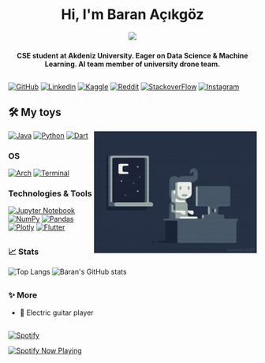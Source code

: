 <h1 align="center">Hi, I'm Baran Açıkgöz</h1>

<p align="center">
<a href="https://github.com/DenverCoder1/readme-typing-svg"><img src="https://readme-typing-svg.herokuapp.com?lines=Computer+Science%20|%20+Engineering+Student;Data+Science%20|%20Machine+Learning&center=true&width=500&height=50"></a>
</p>

<h4 align="center">CSE student at Akdeniz University. Eager on Data Science & Machine Learning. AI team member of university drone team.</h4>

##     

[![GitHub](https://img.shields.io/badge/Github-100000?style=for-the-badge&logo=github&logoColor=white)](https://github.com/baranacikgoz)
[![Linkedin](https://img.shields.io/badge/Linkedin-0077B5?style=for-the-badge&logo=linkedin&logoColor=white)](https://www.linkedin.com/in/baran-acikgoz/)
[![Kaggle](https://img.shields.io/badge/Kaggle-20BEFF?style=for-the-badge&logo=Kaggle&logoColor=white)]()
[![Reddit](https://img.shields.io/badge/Reddit-FF4500?style=for-the-badge&logo=reddit&logoColor=white)]()
[![StackoverFlow](https://img.shields.io/badge/Stack_Overflow-FE7A16?style=for-the-badge&logo=stack-overflow&logoColor=white)]()
[![Instagram](https://img.shields.io/badge/baran.aacikgoz-%23E4405F.svg?style=for-the-badge&logo=Instagram&logoColor=white)](https://www.instagram.com/baran.aacikgoz/)



## 🛠️ My toys
<img src="assets/code.gif" alt="side Image" align="right" width="330" height="auto" />

[![Java](https://img.shields.io/badge/Java-ED8B00?style=for-the-badge&logo=java&logoColor=white)]()
[![Python](https://img.shields.io/badge/Python-3776AB?style=for-the-badge&logo=python&logoColor=white)]()
[![Dart](https://img.shields.io/badge/Dart-0175C2?style=for-the-badge&logo=dart&logoColor=white)]()

### OS
[![Arch](https://img.shields.io/badge/Arch%20Linux-1793D1?logo=arch-linux&logoColor=fff&style=for-the-badge)]()
[![Terminal](https://img.shields.io/badge/Shell_Script-121011?style=for-the-badge&logo=gnu-bash&logoColor=white)]()

### Technologies & Tools
[![Jupyter Notebook](https://img.shields.io/badge/jupyter-%23FA0F00.svg?style=for-the-badge&logo=jupyter&logoColor=white)]()
[![NumPy](https://img.shields.io/badge/numpy-%23013243.svg?style=for-the-badge&logo=numpy&logoColor=white)]()
[![Pandas](https://img.shields.io/badge/pandas-%23150458.svg?style=for-the-badge&logo=pandas&logoColor=white)]()
[![Plotly](https://img.shields.io/badge/Plotly-%233F4F75.svg?style=for-the-badge&logo=plotly&logoColor=white)]()
[![Flutter](https://img.shields.io/badge/Flutter-02569B?style=for-the-badge&logo=flutter&logoColor=white)]()

##  
### 📈 Stats

![Top Langs](https://github-readme-stats.vercel.app/api/top-langs/?username=baranacikgoz&theme=react)
![Baran's GitHub stats](https://github-readme-stats.vercel.app/api?username=baranacikgoz&show_icons=true&count_private=true&theme=react&include_all_commits=true&line_height=40)

##   
### ✨ More
- 🎸 Electric guitar player
##   

[![Spotify](https://img.shields.io/badge/Spotify-1ED760?style=for-the-badge&logo=spotify&logoColor=white)](https://open.spotify.com/user/cdduqku4tcgrzsrdpitibjwlm)

[<img src="https://spotify-now-playing-liard.vercel.app/api/spotify-playing" alt="Spotify Now Playing" width="350" />](https://open.spotify.com/user/cdduqku4tcgrzsrdpitibjwlm)


<!--
<a href="https://github.com/mitp7/Fylo-LandingPage">
  <img align="center" src="https://github-readme-stats.vercel.app/api/pin/?username=mitp7&repo=Fylo-LandingPage&show_icons=true&line_height=50&title_color=6aa6f8&text_color=8a919a&icon_color=6aa6f8&bg_color=22272e&layout=compact" alt="Fylo-LandingPage" />
</a>

<a href="https://github.com/mitp7/Testimonial-Grid">
  <img align="center" src="https://github-readme-stats.vercel.app/api/pin/?username=mitp7&repo=Testimonial-Grid&show_icons=true&line_height=27&title_color=6aa6f8&text_color=8a919a&icon_color=6aa6f8&bg_color=22272e&layout=compact" alt="Testimonial-Grid" /> 
</a>

<a href="https://github.com/mitp7/Sort-Recycle-System">
  <img align="center" src="https://github-readme-stats.vercel.app/api/pin/?username=mitp7&repo=Sort-Recycle-System&show_icons=true&line_height=27&title_color=6aa6f8&text_color=8a919a&icon_color=6aa6f8&bg_color=22272e&layout=compact" alt="Sort-Recycle-System" /> 
</a>
-->
